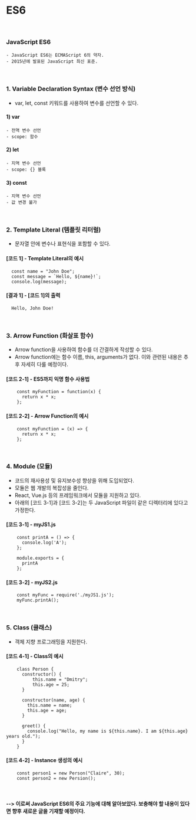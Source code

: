# ES6
<br/>

### JavaScript ES6
    - JavaScript ES6는 ECMAScript 6의 약자.
    - 2015년에 발표된 JavaScript 최신 표준.
<br/>

### 1. Variable Declaration Syntax (변수 선언 방식)
- var, let, const 키워드를 사용하여 변수를 선언할 수 있다.
#### 1) var
    - 전역 변수 선언
    - scope: 함수
#### 2) let
    - 지역 변수 선언
    - scope: {} 블록
#### 3) const
    - 지역 변수 선언
    - 값 변경 불가
<br/>

### 2. Template Literal (템플릿 리터럴)
- 문자열 안에 변수나 표현식을 포함할 수 있다.
#### [코드 1] - Template Literal의 예시
```plaintext
  const name = "John Doe";
  const message = `Hello, ${name}!`;
  console.log(message);
```
#### [결과 1] - [코드 1]의 출력
```plaintext
  Hello, John Doe!
```
<br/>

### 3. Arrow Function (화살표 함수)
- Arrow function을 사용하여 함수를 더 간결하게 작성할 수 있다.
- Arrow function에는 함수 이름, this, arguments가 없다. 이와 관련된 내용은 추후 자세히 다룰 예정이다.
#### [코드 2-1] - ES5까지 익명 함수 사용법
```plaintext
    const myFunction = function(x) {
      return x * x;
    };
```
#### [코드 2-2] - Arrow Function의 예시
```plaintext
    const myFunction = (x) => {
      return x * x;
    };
```
<br>

### 4. Module (모듈)
- 코드의 재사용성 및 유지보수성 향상을 위해 도입되었다.
- 모듈은 웹 개발의 복잡성을 줄인다.
- React, Vue.js 등의 프레임워크에서 모듈을 지원하고 있다.
- 아래의 [코드 3-1]과 [코드 3-2]는 두 JavaScript 파일이 같은 디렉터리에 있다고 가정한다.
#### [코드 3-1] - myJS1.js
```plaintext
    const printA = () => {
      console.log('A');
    };
    
    module.exports = {
      printA
    };
```
#### [코드 3-2] - myJS2.js
```plaintext
    const myFunc = require('./myJS1.js');
    myFunc.printA();
```
<br/>

### 5. Class (클래스)
- 객체 지향 프로그래밍을 지원한다.
#### [코드 4-1] - Class의 예시
```plaintext
    class Person {
      constructor() {
          this.name = "Dmitry";
          this.age = 25;
      }

      constructor(name, age) {
        this.name = name;
        this.age = age;
      }
    
      greet() {
        console.log("Hello, my name is ${this.name}. I am ${this.age} years old.");
      }
    }
```
#### [코드 4-2] - Instance 생성의 예시
```plaintext
    const person1 = new Person("Claire", 30);
    const person2 = new Persion();
```
<br/>

#### --> 이로써 JavaScript ES6의 주요 기능에 대해 알아보았다. 보충해야 할 내용이 있다면 향후 새로운 글을 기재할 예정이다.

